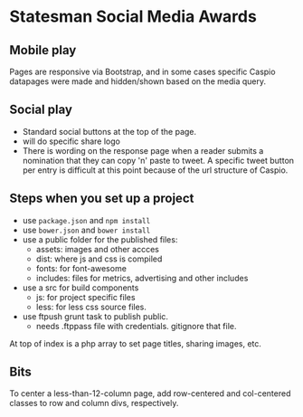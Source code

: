Statesman Social Media Awards
==============================

## Mobile play
Pages are responsive via Bootstrap, and in some cases specific Caspio datapages were made and hidden/shown based on the media query.

## Social play
* Standard social buttons at the top of the page.
* will do specific share logo
* There is wording on the response page when a reader submits a nomination that they can copy 'n' paste to tweet. A specific tweet button per entry is difficult at this point because of the url structure of Caspio.

## Steps when you set up a project


* use `package.json` and `npm install`
* use `bower.json` and `bower install`
* use a public folder for the published files:
	* assets: images and other accces
	* dist: where js and css is compiled
	* fonts: for font-awesome
	* includes: files for metrics, advertising and other includes
* use a src for build components
	* js: for project specific files
	* less: for less css source files.
* use ftpush grunt task to publish public.
	* needs .ftppass file with credentials. gitignore that file.

At top of index is a php array to set page titles, sharing images, etc.

## Bits

To center a less-than-12-column page, add row-centered and col-centered classes to row and column divs, respectively.

